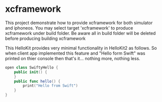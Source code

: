 #  xcframework

This project demonstrate how to provide xcframework for both simulator and iphoneos.
You may select target 'xcframework' to produce xcframework under build folder.
Be aware all in build folder will be deleted before producing building xcframework

This HelloKit provides very minimal functionality in HelloKit2 as follows.  So when client app implemented this feature and
"Hello form Swift" was printed on thier console then that's it... nothing more, nothing less.

```.swift
open class SwiftyHello {
	public init() {
	}
    public func hello() {
		print("Hello from Swift")
    }
}
```

